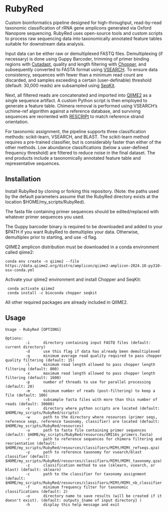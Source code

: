 # RubyRed

Custom bioinformatics pipeline designed for high-throughput, read-by-read taxonomic classification of rRNA gene amplicons generated via Oxford Nanopore sequencing. RubyRed uses open-source tools and custom scripts to process raw sequencing data into taxonomically annotated feature tables suitable for downstream data analysis.

Input data can be either raw or demultiplexed FASTQ files. Demultiplexing (if necessary) is done using Guppy Barcoder, trimming of primer binding regions with [Cutadapt](https://github.com/marcelm/cutadapt), quality and length filtering with [Chopper](https://github.com/wdecoster/chopper), and subsequently converted to FASTA format using [VSEARCH](https://github.com/torognes/vsearch). To ensure data consistency, sequences with fewer than a minimum read count are discarded, and samples exceeding a certain (user-definable) threshold (default: 30,000 reads) are subsampled using [SeqKit](https://github.com/shenwei356/seqkit).

Next, all filtered reads are concatenated and imported into [QIIME2](https://docs.qiime2.org) as a single sequence artifact. A custom Python script is then employed to generate a feature table. Chimera removal is performed using VSEARCH’s uchime-ref algorithm against a reference database, and surviving sequences are reoriented with [RESCRIPt](https://github.com/bokulich-lab/RESCRIPt) to match reference strand orientation.

For taxonomic assignment, the pipeline supports three classification methods: scikit-learn, VSEARCH, and BLAST. The scikit-learn method requires a pre-trained classifier, but is considerably faster than either of the other methods. Low abundance classifications (below a user-defined frequency threshold) are filtered to reduce noise in the final dataset. The end products include a taxonomically annotated feature table and representative sequences.


## Installation

Install RubyRed by cloning or forking this repository. (Note: the paths used by the default parameters assume that the RubyRed directory exists at the location $HOME/my_scripts/RubyRed). 

The fasta file containing primer sequences should be edited/replaced with whatever primer sequences you used.  

The Guppy barcoder binary is required to be downloaded and added to your $PATH if you want RubyRed to demultiplex your data. Otherwise, demultiplex prior to starting, and use -d flag.

QIIME2 amplicon distribution must be downloaded in a conda environment called qiime2:

    conda env create -n qiime2 --file https://data.qiime2.org/distro/amplicon/qiime2-amplicon-2024.10-py310-osx-conda.yml

Activate your qiime2 environment and install Chopper and SeqKit:

     conda activate qiime2
     conda install -c bioconda chopper seqkit

All other required packages are already included in QIIME2.

## Usage

```text
Usage - RubyRed [OPTIONS]
                 
Options:                 
         -i      directory containing input FASTQ files (default: current directory)                
         -d      use this flag if data has already been demultiplexed                
         -q      minimum average read quality required to pass chopper quality filtering (default: 15)                
         -l      minimum read length allowed to pass chopper length filtering (default: 800)                
         -x      maximum read length allowed to pass chopper length filtering (default: 1600)                
         -p      number of threads to use for parallel processing (default: 20)                
         -m      minimum number of reads (post-filtering) to keep a file (default: 100)                
         -t      subsample fasta files with more than this number of reads (default: 30000)                
         -s      directory where python scripts are located (default: $HOME/my_scripts/RubyRed/scripts)                
         -w      path to the directory where resources (primer seqs, reference seqs, reference taxonomy, classifier) are located (default: $HOME/my_scripts/RubyRed/resources)                
         -u      path to fasta file containing primer sequences (default: $HOME/my_scripts/RubyRed/resources/UMI16s_primers.fasta)                
         -r      path to reference sequences for chimera filtering and reorientation (default: $HOME/my_scripts/RubyRed/resources/classifiers/MIMt/MIMt_refseqs.qza)                
         -y      path to reference taxonomy for vsearch/blast classifier (default: $HOME/my_scripts/RubyRed/resources/classifiers/MIMt/MIMt_taxonomy.qza)                
         -z      classification method to use (sklearn, vsearch, or blast) (default: sklearn)                
         -c      path to the classifier for taxonomy assignment (default: $HOME/my_scripts/RubyRed/resources/classifiers/MIMt/MIMt_nb_classifier.qza)                
         -f      minimum frequency filter for taxonomic classifications (default: 2)                
         -o      directory name to save results (will be created if it doesn't exist). (default: outputs_{name of input directory} )                
         -h      display this help message and exit





